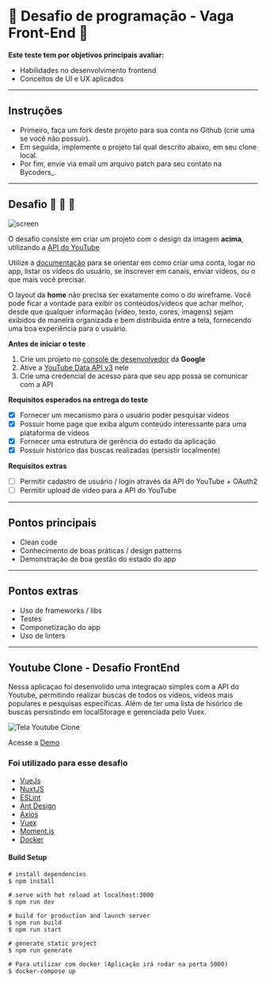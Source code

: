# 🏁 Desafio de programação - Vaga Front-End 🏁

**Este teste tem por objetivos principais avaliar:**

- Habilidades no desenvolvimento frontend
- Conceitos de UI e UX aplicados

---

## Instruções

- Primeiro, faça um fork deste projeto para sua conta no Github (crie uma se você não possuir).
- Em seguida, implemente o projeto tal qual descrito abaixo, em seu clone local.
- Por fim, envie via email um arquivo patch para seu contato na Bycoders\_.

---

## Desafio 🚀 🚀 🚀

![screen](/image.png)

O desafio consiste em criar um projeto com o design da imagem **acima**, utilizando a [API do YouTube](https://developers.google.com/youtube/v3)

Utilize a [documentação](https://developers.google.com/youtube/v3/docs) para se orientar em como criar uma conta, logar no app, listar os vídeos do usuário, se inscrever em canais, enviar vídeos, ou o que mais você precisar.

O layout da **home** não precisa ser exatamente como o do wireframe. Você pode ficar a vontade para exibir os conteúdos/vídeos que achar melhor, desde que qualquer informação (vídeo, texto, cores, imagens) sejam exibidos de maneira organizada e bem distribuida entre a tela, fornecendo uma boa experiência para o usuário.

**Antes de iniciar o teste**

1. Crie um projeto no [console de desenvolvedor](https://console.developers.google.com/projectcreate) da **Google**
2. Ative a [YouTube Data API v3](https://console.developers.google.com/apis/api/youtube.googleapis.com/overview) nele
3. Crie uma credencial de acesso para que seu app possa se comunicar com a API

**Requisitos esperados na entrega do teste**

- [x] Fornecer um mecanismo para o usuário poder pesquisar vídeos
- [x] Possuir home page que exiba algum conteúdo interessante para uma plataforma de vídeos
- [x] Fornecer uma estrutura de gerência do estado da aplicação
- [x] Possuir histórico das buscas realizadas (persistir localmente)

**Requisitos extras**

- [ ] Permitir cadastro de usuário / login através da API do YouTube + OAuth2
- [ ] Permitir upload de vídeo para a API do YouTube

---

## Pontos principais

- Clean code
- Conhecimento de boas práticas / design patterns
- Demonstração de boa gestão do estado do app

---

## Pontos extras

- Uso de frameworks / libs
- Testes
- Componetização do app
- Uso de linters

---

## Youtube Clone - Desafio FrontEnd

Nessa aplicaçao foi desenvolido uma integraçao simples com a API do Youtube, permitindo realizar buscas de todos os videos, videos mais populares e pesquisas especificas. Além de ter uma lista de hisórico de buscas persistindo em localStorage e gerenciada pelo Vuex.

![Tela Youtube Clone](/desafio-front-tela.gif)

Acesse a [Demo](https://desafio-youtubeclone.netlify.app)

### Foi utilizado para esse desafio

- [VueJs](https://vuejs.org)
- [NuxtJS](https://nuxtjs.org)
- [ESLint](https://eslint.org)
- [Ant Design](https://antdv.com/docs/vue/introduce/)
- [Axios](https://axios.nuxtjs.org)
- [Vuex](https://vuex.vuejs.org)
- [Moment.js](https://momentjs.com)
- [Docker](https://www.docker.com)

#### Build Setup

```
# install dependencies
$ npm install

# serve with hot reload at localhost:3000
$ npm run dev

# build for production and launch server
$ npm run build
$ npm run start

# generate static project
$ npm run generate

# Para utilizar com docker (Aplicação irá rodar na porta 5000)
$ docker-compose up
```
